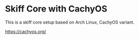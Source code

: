 # Skiff Core with CachyOS

This is a skiff core setup based on Arch Linux, CachyOS variant.

https://cachyos.org/

